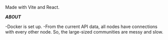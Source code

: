 Made with Vite and React.

***ABOUT***

-Docker is set up.
-From the current API data, all nodes have connections with every other node. So, the large-sized communities are messy and slow.
